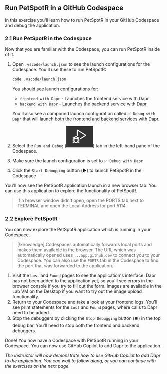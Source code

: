 ## Run PetSpotR in a GitHub Codespace

In this exercise you'll learn how to run PetSpotR in your GitHub Codespace and debug the application.

### 2.1 Run PetSpotR in the Codespace

Now that you are familiar with the Codespace, you can run PetSpotR inside of it.

1. Open `.vscode/launch.json` to see the launch configurations for the Codespace. You'll use these to run PetSpotR:

    ```bash
    code .vscode/launch.json
    ```

    You should see launch configurations for:

    - `frontend with Dapr` - Launches the frontend service with Dapr
    - `backend with Dapr` - Launches the backend service with Dapr

    You'll also see a compound launch configuration called `✅ Debug with Dapr` that will launch both the frontend and backend services with Dapr.

1. Select the `Run and Debug` (![](images/debug.png)) tab in the left-hand pane of the Codespace.
2. Make sure the launch configuration is set to `✅ Debug with Dapr`
3. Click the `Start Debugging` button (▶️) to launch PetSpotR in the Codespace

You'll now see the PetSpotR application launch in a new browser tab. You can use this application to explore the functionality of PetSpotR.

> If a browser window didn't open, open the PORTS tab next to TERMINAL and open the Local Address for port 5114.

### 2.2 Explore PetSpotR

You can now explore the PetSpotR application which is running in your Codespace.

>[!knowledge] Codespaces automatically forwards local ports and makes them available in the browser. The URL which was automatically opened uses `...app.github.dev` to connect you to your Codespace. You can also use the `PORTS` tab in the Codespace to find the port that was forwarded to the application.

1. Visit the `Lost` and `Found` pages to see the application's interface. Dapr has not been added to the application yet, so you'll see errors in the browser console if you try to fill out the form. Images are available in the Lab VM on the Desktop if you want to try out the image upload functionality.
2. Return to your Codespace and take a look at your frontend logs. You'll see print statements for the `Lost` and `Found` pages, where calls to Dapr need to be added.
3. Stop the debuggers by clicking the `Stop Debugging` button (⏹️) in the top debug bar. You'll need to stop both the frontend and backend debuggers.

Done! You now have a Codespace with PetSpotR running in your Codespace. You can now use GitHub Copilot to add Dapr to the application.

_The instructor will now demonstrate how to use GitHub Copilot to add Dapr to the application. You can wait to follow along, or you can continue with the exercises on the next page._

